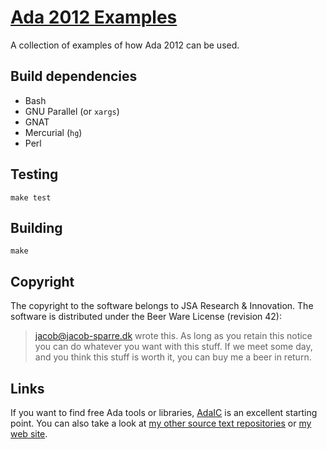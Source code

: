 [Ada 2012 Examples][1]
======================

A collection of examples of how Ada 2012 can be used.


Build dependencies
------------------

+ Bash
+ GNU Parallel (or `xargs`)
+ GNAT
+ Mercurial (`hg`)
+ Perl


Testing
-------

    make test


Building
--------

    make


Copyright
---------

The copyright to the software belongs to JSA Research & Innovation.  The
software is distributed under the Beer Ware License (revision 42):

>  <jacob@jacob-sparre.dk> wrote this. As long as you retain this notice
>  you can do whatever you want with this stuff. If we meet some day, and
>  you think this stuff is worth it, you can buy me a beer in return.


Links
-----

If you want to find free Ada tools or libraries, [AdaIC][2] is an excellent
starting point.  You can also take a look at
[my other source text repositories][3] or [my web site][4].

[1]: http://repositories.jacob-sparre.dk/ada-2012-examples "Source text repository"
[2]: http://www.adaic.org/ada-resources/tools-libraries/ "Free Ada Tools and Libraries"
[3]: http://repositories.jacob-sparre.dk/ "My repositories on Bitbucket"
[4]: http://www.jacob-sparre.dk/ "My web site"

